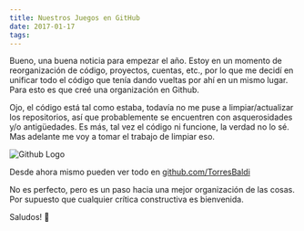 ```yaml
---
title: Nuestros Juegos en GitHub
date: 2017-01-17
tags:
---
```


Bueno, una buena noticia para empezar el año. Estoy en un momento de reorganización de código, proyectos, cuentas, etc., por lo que me decidí en unificar todo el código que tenía dando vueltas por ahí en un mismo lugar. Para esto es que creé una organización en Github.

<!-- more -->

Ojo, el código está tal como estaba, todavía no me puse a limpiar/actualizar los repositorios, así que probablemente se encuentren con asquerosidades y/o antigüedades. Es más, tal vez el código ni funcione, la verdad no lo sé. Mas adelante me voy a tomar el trabajo de limpiar eso.

![Github Logo](/img/github.png)

Desde ahora mismo pueden ver todo en [github.com/TorresBaldi](https://github.com/TorresBaldi)

No es perfecto, pero es un paso hacia una mejor organización de las cosas. Por supuesto que cualquier crítica constructiva es bienvenida.

Saludos! 🙂
